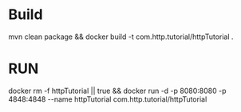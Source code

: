 # Build
mvn clean package && docker build -t com.http.tutorial/httpTutorial .

# RUN

docker rm -f httpTutorial || true && docker run -d -p 8080:8080 -p 4848:4848 --name httpTutorial com.http.tutorial/httpTutorial 